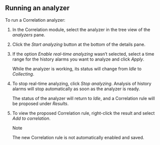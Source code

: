 ## Running an analyzer

To run a Correlation analyzer:

1. In the Correlation module, select the analyzer in the tree view of the *analyzers* pane.

2. Click the *Start analyzing* button at the bottom of the details pane.

3. If the option *Enable real-time analyzing* wasn’t selected, select a time range for the history alarms you want to analyze and click *Apply*.

    While the analyzer is working, its status will change from *Idle* to *Collecting*.

4. To stop real-time analyzing, click *Stop analyzing*. Analysis of history alarms will stop automatically as soon as the analyzer is ready.

    The status of the analyzer will return to *Idle*, and a Correlation rule will be proposed under *Results*.

5. To view the proposed Correlation rule, right-click the result and select *Add to correlation*.

    > [!NOTE]
    > The new Correlation rule is not automatically enabled and saved.
    >

